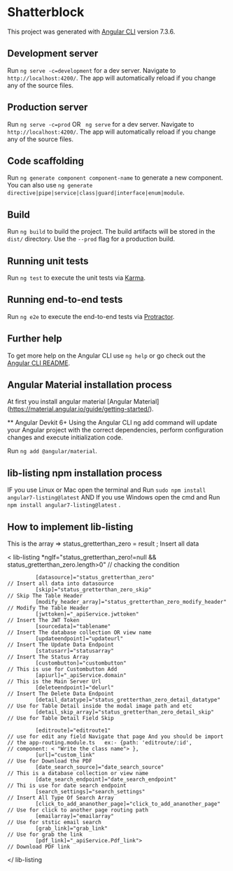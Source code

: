 # Shatterblock

This project was generated with [Angular CLI](https://github.com/angular/angular-cli) version 7.3.6.

## Development server

Run `ng serve -c=development` for a dev server. Navigate to `http://localhost:4200/`. The app will automatically reload if you change any of the source files.

## Production server

Run `ng serve -c=prod` OR ` ng serve` for a dev server. Navigate to `http://localhost:4200/`. The app will automatically reload if you change any of the source files.

## Code scaffolding

Run `ng generate component component-name` to generate a new component. You can also use `ng generate directive|pipe|service|class|guard|interface|enum|module`.

## Build

Run `ng build` to build the project. The build artifacts will be stored in the `dist/` directory. Use the `--prod` flag for a production build.

## Running unit tests

Run `ng test` to execute the unit tests via [Karma](https://karma-runner.github.io).

## Running end-to-end tests

Run `ng e2e` to execute the end-to-end tests via [Protractor](http://www.protractortest.org/).

## Further help

To get more help on the Angular CLI use `ng help` or go check out the [Angular CLI README](https://github.com/angular/angular-cli/blob/master/README.md).


## Angular Material installation process


At first you install angular material [Angular Material] (https://material.angular.io/guide/getting-started/).


 ** Angular Devkit 6+
Using the Angular CLI ng add command will update your Angular project with the correct dependencies, perform configuration changes and execute initialization code.

Run `ng add @angular/material`.


## lib-listing npm installation process


IF you use Linux or Mac open the terminal and Run `sudo npm install angular7-listing@latest` AND If you use Windows open the cmd and Run `npm install angular7-listing@latest` .

## How to implement lib-listing

This is the array => status_gretterthan_zero = result ;  Insert all data 

 


<
lib-listing
 *ngIf="status_gretterthan_zero!=null && status_gretterthan_zero.length>0"      // chacking the condition

             [datasource]="status_gretterthan_zero"                                         // Insert all data into datasource
             [skip]="status_gretterthan_zero_skip"                                          // Skip The Table Header 
             [modify_header_array]="status_gretterthan_zero_modify_header"                  // Modify The Table Header
             [jwttoken]="_apiService.jwttoken"                                              // Insert The JWT Token
             [sourcedata]="tablename"                                                       // Insert The database collection OR view name
             [updateendpoint]="updateurl"                                                   // Insert The Update Data Endpoint
             [statusarr]="statusarray"                                                      // Insert The Status Array
             [custombutton]="custombutton"                                                  // This is use for Custombutton Add 
             [apiurl]="_apiService.domain"                                                  // This is the Main Server Url
             [deleteendpoint]="delurl"                                                      // Insert The Delete Data Endpoint
             [detail_datatype]="status_gretterthan_zero_detail_datatype"                    // Use for Table Detail inside the modal image path and etc
             [detail_skip_array]="status_gretterthan_zero_detail_skip"                      // Use for Table Detail Field Skip

             [editroute]="editroute1"                                                       // use for edit any field Navigate that page And you should be import                                                                                // the app-routing.module.ts   ex:- {path: 'editroute/:id',                                                                                          // component: < "Write the class name"> },
             [url]="custom_link"                                                            // Use for Download the PDF 
             [date_search_source]="date_search_source"                                      // This is a database collection or view name
             [date_search_endpoint]="date_search_endpoint"                                  // Thi is use for date search endpoint
             [search_settings]="search_settings"                                            // Insert All Type Of Search Array
             [click_to_add_ananother_page]="click_to_add_ananother_page"                    // Use for click to another page routing path
             [emailarray]="emailarray"                                                      // Use for ststic email search
             [grab_link]="grab_link"                                                        // Use for grab the link
             [pdf_link]="_apiService.Pdf_link">                                             // Download PDF link
</
lib-listing
>


